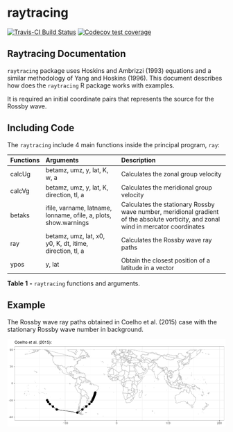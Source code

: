 raytracing
================

[![Travis-CI Build
Status](https://img.shields.io/travis/com/salvatirehbein/raytracing?style=for-the-badge)](https://travis-ci.com/github/salvatirehbein/raytracing)
[![Codecov test
coverage](https://codecov.io/gh/salvatirehbein/raytracing/branch/master/graph/badge.svg)](https://codecov.io/gh/salvatirehbein/raytracing?branch=master)

## Raytracing Documentation

`raytracing` package uses Hoskins and Ambrizzi (1993) equations and a
similar methodology of Yang and Hoskins (1996). This document describes
how does the `raytracing` R package works with examples.

It is required an initial coordinate pairs that represents the source
for the Rossby wave.

## Including Code

The `raytracing` include 4 main functions inside the principal program,
`ray`:

| Functions | Arguments                                                        | Description                                                                                                                         |
| :-------- | :--------------------------------------------------------------- | :---------------------------------------------------------------------------------------------------------------------------------- |
| calcUg    | betamz, umz, y, lat, K, w, a                                     | Calculates the zonal group velocity                                                                                                 |
| calcVg    | betamz, umz, y, lat, K, direction, tl, a                         | Calculates the meridional group velocity                                                                                            |
| betaks    | ifile, varname, latname, lonname, ofile, a, plots, show.warnings | Calculates the stationary Rossby wave number, meridional gradient of the absolute vorticity, and zonal wind in mercator coordinates |
| ray       | betamz, umz, lat, x0, y0, K, dt, itime, direction, tl, a         | Calculates the Rossby wave ray paths                                                                                                |
| ypos      | y, lat                                                           | Obtain the closest position of a latitude in a vector                                                                               |

**Table** **1** **-** `raytracing` functions and arguments.

## Example

The Rossby wave ray paths obtained in Coelho et al. (2015) case with the
stationary Rossby wave number in background.

![](README_files/figure-gfm/onda-1.png)<!-- -->
